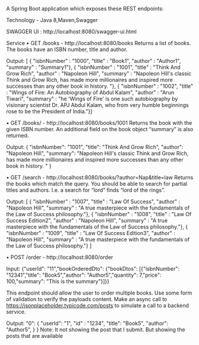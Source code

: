 A Spring Boot application which exposes these REST endpoints:

Technology - Java 8,Maven,Swagger

SWAGGER UI : http://localhost:8080/swagger-ui.html

Service
•	GET /books - http://localhost:8080/books
Returns a list of books. The books have an ISBN number, title and author.

Output: [ {  "isbnNumber" : "1000", "title" : "Book1",   "author" : "Author1",  "summary" : "Summary1"}, {  "isbnNumber" : "1001",  "title" : "Think And Grow Rich",  "author" : "Napoleon Hill",  "summary" : "Napoleon Hill's classic Think and Grow Rich, has made more millionaires and inspired more successes than any other book in history. "}, {  "isbnNumber" : "1002",  "title" : "Wings of Fire: An Autobiography of Abdul Kalam",  "author" : "Arun Tiwari",  "summary" : "he 'Wings of Fire' is one such autobiography by visionary scientist Dr. APJ Abdul Kalam, who from very humble beginnings rose to be the President of India."}]

•	GET /books/<isbn> - http://localhost:8080/books/1001
Returns the book with the given ISBN number. An additional field on the book object “summary” is also returned.

Output: { "isbnNumber": "1001", "title": "Think And Grow Rich", "author": "Napoleon Hill", "summary": "Napoleon Hill's classic Think and Grow Rich, has made more millionaires and inspired more successes than any other book in history. " }

•	GET /search<query> - http://localhost:8080/books/?author=Nap&title=law
Returns the books which match the query. You should be able to search for partial titles and authors. I.e. a search for “lord” finds “lord of the rings”.

Output: [ {  "isbnNumber" : "1007",  "title" : "Law Of Success",  "author" : "Napoleon Hill",  "summary" : "A true masterpiece with the fundamentals of the Law of Success philosophy."}, {  "isbnNumber" : "1008",  "title" : "Law Of Success Edition2",  "author" : "Napoleon Hill",  "summary" : "A true masterpiece with the fundamentals of the Law of Success philosophy."}, {  "isbnNumber" : "1009",  "title" : "Law Of Success Edition3",  "author" : "Napoleon Hill",  "summary" : "A true masterpiece with the fundamentals of the Law of Success philosophy."} ]

•	POST /order	- http://localhost:8080/order

Input: {"userId": "11","bookOrderedDto": {"bookDtos": [{"isbnNumber": "12341","title": "Book5","author": "Author5","quantity": 7,"price": 100,"summary": "This is the summary"}]}}

This endpoint should allow the user to order multiple books. Use some form of validation to verify the payloads content. Make an async call to https://jsonplaceholder.typicode.com/posts to simulate a call to a backend service.

Output: "0": { "userId": "1", "id" : "1234", "title": "Book5", "author": "Author5", } }
Note: It not showing the post that I submit. But showing the posts that are available